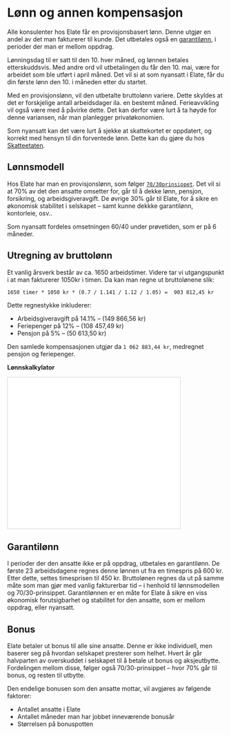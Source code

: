
# Lønn og annen kompensasjon

Alle konsulenter hos Elate får en provisjonsbasert lønn. Denne utgjør en andel av det man
fakturerer til kunde. Det utbetales også en [garantilønn](#garantilønn), i perioder der man er mellom
oppdrag.

Lønningsdag til er satt til den 10. hver måned, og lønnen betales etterskuddsvis. Med andre ord
vil utbetalingen du får den 10. mai, være for arbeidet som ble utført i april måned. Det vil si at
som nyansatt i Elate, får du din første lønn den 10. i måneden etter du startet.

Med en provisjonslønn, vil den utbetalte bruttolønn variere. Dette skyldes at det er forskjelige antall
arbeidsdager ila. en bestemt måned. Ferieavvikling vil også være  med å påvirke dette. Det kan derfor
være lurt å ta høyde for denne variansen, når man planlegger privatøkonomien.

Som nyansatt kan det være lurt å sjekke at skattekortet er oppdatert, og korrekt med hensyn til din
forventede lønn. Dette kan du gjøre du hos [Skatteetaten](www.skatteetaten.no).


## Lønnsmodell

Hos Elate har man en provisjonslønn, som følger [`70/30prinsippet`](articles/introduksjon.html#«7030»-prinsippet). Det vil si at 70%
av det den ansatte omsetter for, går til å dekke lønn, pensjon, forsikring, og arbeidsgiveravgift.
De øvrige 30% går til Elate, for å sikre en økonomisk stabilitet i selskapet – samt kunne dekkke
garantilønn, kontorleie, osv..

<p class="note">
Som nyansatt fordeles omsetningen 60/40 under prøvetiden, som er på 6 måneder.
</p>

## Utregning av bruttolønn

Et vanlig årsverk består av ca. 1650 arbeidstimer. Videre tar vi utgangspunkt i at man
fakturerer 1050kr i timen. Da kan man regne ut bruttolønene slik:

```
1650 timer * 1050 kr * (0.7 / 1.141 / 1.12 / 1.05) =  903 812,45 kr
```


Dette regnestykke inkluderer:

- Arbeidsgiveravgift på 14.1% – (149 866,56 kr)
- Feriepenger på 12% – (108 457,49 kr)
- Pensjon på 5% – (50 613,50 kr)

Den samlede kompensasjonen utgjør da `1 062 883,44 kr`, medregnet pensjon og feriepenger.

**Lønnskalkylator**

<iframe
  src="../widgets/salary-calculator.html"
  style="margin:0; border:1px solid lightgray"
  width="400px"
  height="350px"></iframe>


## Garantilønn

I perioder der den ansatte ikke er på oppdrag, utbetales en garantilønn. De første 23 arbeidsdagene
regnes denne lønnen ut fra en timespris på 600 kr. Etter dette, settes timesprisen til 450 kr. Bruttolønen
regnes da ut på samme måte som man gjør med vanlig fakturerbar tid – i henhold til lønnsmodellen og
70/30-prinsippet. Garantilønnen er en måte for Elate å sikre en viss økonomisk forutsigbarhet og stabilitet
for den ansatte, som er mellom oppdrag, eller nyansatt.



## Bonus

Elate betaler ut bonus til alle sine ansatte. Denne er ikke individuell, men baserer seg på hvordan selskapet
presterer som helhet. Hvert år går halvparten av overskuddet i selskapet til å betale ut bonus og aksjeutbytte.
Fordelingen mellom disse, følger også 70/30-prinsippet – hvor 70% går til bonus, og resten til utbytte.

Den endelige bonusen som den ansatte mottar, vil avgjøres av følgende faktorer:

- Antallet ansatte i Elate
- Antallet måneder man har jobbet inneværende bonusår
- Størrelsen på bonuspotten

